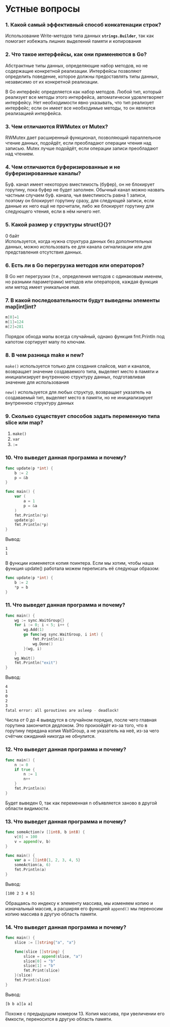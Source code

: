 # Устные вопросы

### 1. Какой самый эффективный способ конкатенации строк?

Использование Write-методов типа данных **`strings.Builder`**, так как помогает избежать лишних выделений памяти и копирования

### 2. Что такое интерфейсы, как они применяются в Go?

Абстрактные типы данных, определяющие набор методов, но не содержащие конкретной реализации. Интерфейсы позволяют определить поведение, которое должны предоставлять типы данных, независимо от их конкретной реализации.

В Go интерфейс определяется как набор методов. Любой тип, который реализует все методы этого интерфейса, автоматически удовлетворяет интерфейсу. Нет необходимости явно указывать, что тип реализует интерфейс; если он имеет все необходимые методы, то он является реализацией интерфейса.

### 3. Чем отличаются RWMutex от Mutex?

RWMutex дает расширенный функционал, позволяющий параллельное чтение данных, подойдёт, если преобладают операции чтения над записью. Mutex лучше подойдёт, если операции записи преобладают над чтением.

### 4. Чем отличаются буферизированные и не буферизированные каналы?

Буф. канал имеет некоторую вместимость (буфер), он не блокирует горутину, пока буфер не будет заполнен. Обычный канал можно назвать частным случаем буф. канала, чья вместимость равна 1 записи, поэтому он блокирует горутину сразу, для следующей записи, если данные их него ещё не прочитали, либо же блокирует горутину для следующего чтения, если в нём ничего нет.

### 5. Какой размер у структуры struct{}{}?

0 байт <br>
Используется, когда нужна структура данных без дополнительных данных, можно использовать ее для канала сигнализации или для представления отсутствия данных.

### 6. Есть ли в Go перегрузка методов или операторов?

В Go нет перегрузки (т.е., определения методов с одинаковым именем, но разными параметрами) методов или операторов, каждая функция или метод имеет уникальное имя.

### 7. В какой последовательности будут выведены элементы map[int]int?
```go
m[0]=1
m[1]=124
m[2]=281
```

Порядок обхода мапы всегда случайный, однако функция fmt.Println под капотом сортирует мапу по ключам.

### 8. В чем разница make и new?

`make()` используется только для создания слайсов, мап и каналов, возвращает значение создаваемого типа, выделяет место в памяти и инициализирует внутреннюю структуру данных, подготавливая значение для использования

`new()` используется для любых структур, возвращает указатель на создаваемый тип, выделяет место в памяти, но не инициализирует внутреннюю структуру данных

### 9. Сколько существует способов задать переменную типа slice или map?

1. `make()`
2. `var`
3. `:=`

### 10. Что выведет данная программа и почему?

```go
func update(p *int) {
	b := 2
	p = &b
}

func main() {
	var (
		a = 1
		p = &a
	)
	fmt.Println(*p)
	update(p)
	fmt.Println(*p)
}
```
Вывод:
```bash
1
1
```
В функции изменяется копия поинтера. Если мы хотим, чтобы наша функция update() работала можем переписать её следующи образом:
```go
func update(p *int) {
	b := 2
	*p = b
}
```

### 11. Что выведет данная программа и почему?

```go
func main() {
    wg := sync.WaitGroup{}
    for i := 0; i < 5; i++ {
        wg.Add(1)
        go func(wg sync.WaitGroup, i int) {
            fmt.Println(i)
            wg.Done()
        }(wg, i)
    }
    wg.Wait()
    fmt.Println("exit")
}
```
Вывод:
```bash
4
1
0
2
3
fatal error: all goroutines are asleep - deadlock!
```
Числа от 0 до 4 выведутся в случайном порядке, после чего главная горутина закончится дедлоком. Это произойдёт из-за того, что в горутину передана копия WaitGroup, а не указатель на неё, из-за чего счётчик ожиданий никогда не обнулится.

### 12. Что выведет данная программа и почему?
```go
func main() {
    n := 0
    if true {
        n := 1
        n++
    }
    fmt.Println(n)
}
```
Будет выведен 0, так как переменная n объявляется заново в другой области видимости.

### 13. Что выведет данная программа и почему?

```go
func someAction(v []int8, b int8) {
	v[0] = 100
	v = append(v, b)
}

func main() {
	var a = []int8{1, 2, 3, 4, 5}
	someAction(a, 6)
	fmt.Println(a)
}
```
Вывод:
```bash
[100 2 3 4 5]
```
Обращаясь по индексу к элементу массива, мы изменяем копию и изначальный массив, а расширяя его функцией `append()` мы переносим копию массива в другую область памяти.


### 14. Что выведет данная программа и почему?

```go
func main() {
    slice := []string{"a", "a"}

    func(slice []string) {
        slice = append(slice, "a")
        slice[0] = "b"
        slice[1] = "b"
        fmt.Print(slice)
    }(slice)
    fmt.Print(slice)
}
```
Вывод:
```bash
[b b a][a a]
```
Похоже с предыдущим номером 13. Копия массива, при увеличении его ёмкости, переносится в другую область памяти.
